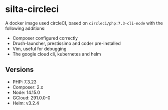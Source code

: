 # silta-circleci
A docker image used circleCI, based on `circleci/php:7.3-cli-node` with the following additions:

- Composer configured correctly
- Drush-launcher, prestissimo and coder pre-installed
- Vim, useful for debugging
- The google cloud cli, kubernetes and helm

## Versions
- PHP: 7.3.23
- Composer: 2.x
- Node: 14.15.0
- GCloud: 291.0.0-0
- Helm: v3.2.4
